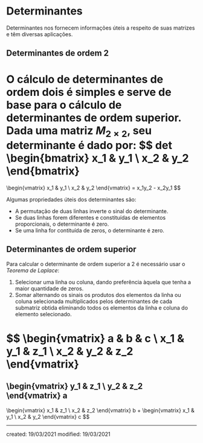 # Determinantes
Determinantes nos fornecem informações úteis a respeito de suas matrizes e têm diversas aplicações.

## Determinantes de ordem 2
O cálculo de determinantes de ordem dois é simples e serve de base para o cálculo de determinantes de ordem superior.
 Dada uma matriz $M_{2\times2}$, seu determinante é dado por:
$$
det
\begin{bmatrix}
  x_1 & y_1 \\
  x_2 & y_2
\end{bmatrix}
=
\begin{vmatrix}
  x_1 & y_1 \\
  x_2 & y_2
\end{vmatrix}
= x_1y_2 - x_2y_1
$$

Algumas propriedades úteis dos determinantes são:
- A permutação de duas linhas inverte o sinal do determinante.
- Se duas linhas forem diferentes e constituídas de elementos proporcionais, o determinante é zero.
- Se uma linha for contituída de zeros, o determinante é zero.

## Determinantes de ordem superior
Para calcular o determinante de ordem superior a 2 é necessário usar o *Teorema de Laplace*:
1. Selecionar uma linha ou coluna, dando preferência àquela que tenha a maior quantidade de zeros.
2. Somar alternando os sinais os produtos dos elementos da linha ou coluna selecionada multiplicados pelos determinantes de cada submatriz obtida eliminando todos os elementos da linha e coluna do elemento selecionado.

$$
\begin{vmatrix}
  a & b & c \\
  x_1 & y_1 & z_1 \\
  x_2 & y_2 & z_2
\end{vmatrix}
=

\begin{vmatrix}
  y_1 & z_1 \\
  y_2 & z_2
\end{vmatrix}
a
-
\begin{vmatrix}
  x_1 & z_1 \\
  x_2 & z_2
\end{vmatrix}
b
+
\begin{vmatrix}
  x_1 & y_1 \\
  x_2 & y_2
\end{vmatrix}
c
$$

---

created: 19/03/2021
modified: 19/03/2021
